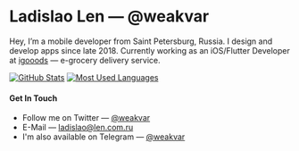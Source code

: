# Ladislao Len — @weakvar

Hey, I’m a mobile developer from Saint Petersburg, Russia. I design and develop apps since late 2018. Currently working as an iOS/Flutter Developer at [igooods](https://igooods.ru) — e-grocery delivery service.

[![GitHub Stats](https://github-readme-stats.vercel.app/api?username=weakvar&count_private=true&include_all_commits=true&hide_title=true&show_icons=true&hide_border=true)](https://github.com/weakvar)
[![Most Used Languages](https://github-readme-stats.vercel.app/api/top-langs/?username=weakvar&hide=html&layout=compact&hide_border=true)](https://github.com/weakvar)

#### Get In Touch

* Follow me on Twitter — [@weakvar](https://twitter.com/weakvar)
* E-Mail — [ladislao@len.com.ru](mailto:ladislao@len.com.ru)
* I'm also available on Telegram — [@weakvar](https://t.me/weakvar)
